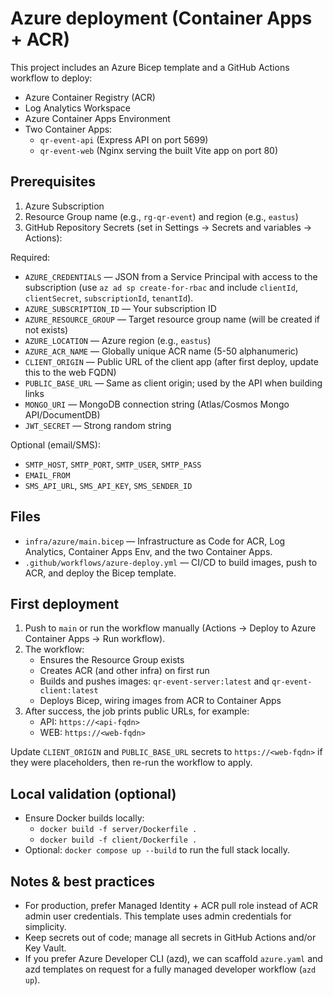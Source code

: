 # Azure deployment (Container Apps + ACR)

This project includes an Azure Bicep template and a GitHub Actions workflow to deploy:
- Azure Container Registry (ACR)
- Log Analytics Workspace
- Azure Container Apps Environment
- Two Container Apps:
  - `qr-event-api` (Express API on port 5699)
  - `qr-event-web` (Nginx serving the built Vite app on port 80)

## Prerequisites

1) Azure Subscription
2) Resource Group name (e.g., `rg-qr-event`) and region (e.g., `eastus`)
3) GitHub Repository Secrets (set in Settings → Secrets and variables → Actions):

Required:
- `AZURE_CREDENTIALS` — JSON from a Service Principal with access to the subscription (use `az ad sp create-for-rbac` and include `clientId`, `clientSecret`, `subscriptionId`, `tenantId`).
- `AZURE_SUBSCRIPTION_ID` — Your subscription ID
- `AZURE_RESOURCE_GROUP` — Target resource group name (will be created if not exists)
- `AZURE_LOCATION` — Azure region (e.g., `eastus`)
- `AZURE_ACR_NAME` — Globally unique ACR name (5-50 alphanumeric)
- `CLIENT_ORIGIN` — Public URL of the client app (after first deploy, update this to the web FQDN)
- `PUBLIC_BASE_URL` — Same as client origin; used by the API when building links
- `MONGO_URI` — MongoDB connection string (Atlas/Cosmos Mongo API/DocumentDB)
- `JWT_SECRET` — Strong random string

Optional (email/SMS):
- `SMTP_HOST`, `SMTP_PORT`, `SMTP_USER`, `SMTP_PASS`
- `EMAIL_FROM`
- `SMS_API_URL`, `SMS_API_KEY`, `SMS_SENDER_ID`

## Files

- `infra/azure/main.bicep` — Infrastructure as Code for ACR, Log Analytics, Container Apps Env, and the two Container Apps.
- `.github/workflows/azure-deploy.yml` — CI/CD to build images, push to ACR, and deploy the Bicep template.

## First deployment

1) Push to `main` or run the workflow manually (Actions → Deploy to Azure Container Apps → Run workflow).
2) The workflow:
   - Ensures the Resource Group exists
   - Creates ACR (and other infra) on first run
   - Builds and pushes images: `qr-event-server:latest` and `qr-event-client:latest`
   - Deploys Bicep, wiring images from ACR to Container Apps
3) After success, the job prints public URLs, for example:
   - API: `https://<api-fqdn>`
   - WEB: `https://<web-fqdn>`

Update `CLIENT_ORIGIN` and `PUBLIC_BASE_URL` secrets to `https://<web-fqdn>` if they were placeholders, then re-run the workflow to apply.

## Local validation (optional)

- Ensure Docker builds locally:
  - `docker build -f server/Dockerfile .`
  - `docker build -f client/Dockerfile .`
- Optional: `docker compose up --build` to run the full stack locally.

## Notes & best practices

- For production, prefer Managed Identity + ACR pull role instead of ACR admin user credentials. This template uses admin credentials for simplicity.
- Keep secrets out of code; manage all secrets in GitHub Actions and/or Key Vault.
- If you prefer Azure Developer CLI (azd), we can scaffold `azure.yaml` and azd templates on request for a fully managed developer workflow (`azd up`).

